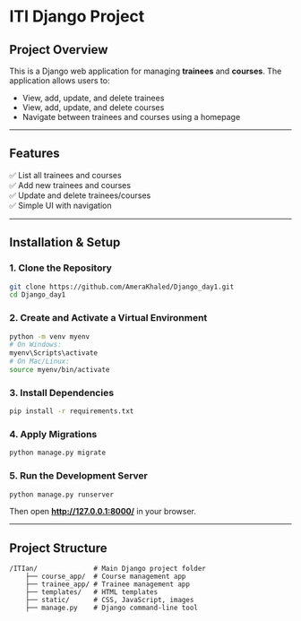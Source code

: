 # ITI Django Project

## Project Overview
This is a Django web application for managing **trainees** and **courses**. The application allows users to:
- View, add, update, and delete trainees
- View, add, update, and delete courses
- Navigate between trainees and courses using a homepage

---

## Features
✅ List all trainees and courses  
✅ Add new trainees and courses  
✅ Update and delete trainees/courses  
✅ Simple UI with navigation  

---

## Installation & Setup

### 1. Clone the Repository
```bash
git clone https://github.com/AmeraKhaled/Django_day1.git
cd Django_day1
```

### 2. Create and Activate a Virtual Environment
```bash
python -m venv myenv
# On Windows:
myenv\Scripts\activate
# On Mac/Linux:
source myenv/bin/activate
```

### 3. Install Dependencies
```bash
pip install -r requirements.txt
```

### 4. Apply Migrations
```bash
python manage.py migrate
```

### 5. Run the Development Server
```bash
python manage.py runserver
```
Then open **http://127.0.0.1:8000/** in your browser.

---

## Project Structure
```
/ITIan/              # Main Django project folder
    ├── course_app/  # Course management app
    ├── trainee_app/ # Trainee management app
    ├── templates/   # HTML templates
    ├── static/      # CSS, JavaScript, images
    ├── manage.py    # Django command-line tool
```

